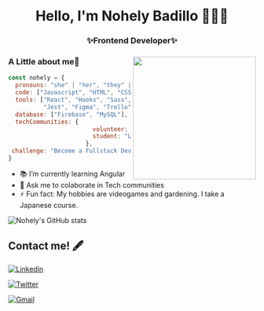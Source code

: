 

<h1 align="center"> Hello, I'm Nohely Badillo 👩🏽‍💻

<h3 align="center"> ✨Frontend Developer✨



### <img align= "right" width= "250" src= "https://64.media.tumblr.com/74c84e00a162d8370a24220dd2b2d08a/0e125ea7fdb8674a-62/s400x600/82c273f590e8d3bc593be2142c2dd7792216823e.gifv"/> A Little about me🌙

```javascript
const nohely = {
  pronouns: "she" | "her", "they" | "them"
  code: ["Javascript", "HTML", "CSS", "Python", "Typescript"],
  tools: ["React", "Hooks", "Sass", "Linux", "Django", "Angular"
          "Jest", "Figma", "Trello", "npm", "Shell", "Bootstrap"],
  database: ["Firebase", "MySQL"],
  techCommunities: {
                        volunteer: "Women Who Code",
                        student: "Laboratoria", "Platzi"
                      },
 challenge: "Become a Fullstack Developer"
}
```



- 📚 I’m currently learning Angular
- 💬 Ask me to colaborate in Tech communities 
- ⚡ Fun fact: My hobbies are videogames and gardening. I take a Japanese course. 



![Nohely's GitHub stats](https://github-readme-stats.vercel.app/api?username=nohelybc&show_icons=true&theme=jolly)

## Contact me! 🖋

[![Linkedin](https://img.shields.io/badge/-LinkedIn-blue?style=flat&logo=Linkedin&logoColor=white)](https://www.linkedin.com/in/nohelybadillo/)

[![Twitter](https://img.shields.io/twitter/follow/nohelybc?style=social)](https://twitter.com/nohelybc)

[![Gmail](https://img.shields.io/badge/-Gmail-c14438?style=flat&logo=Gmail&logoColor=white)](mailto:lnohely.badillo96@gmail.com)




